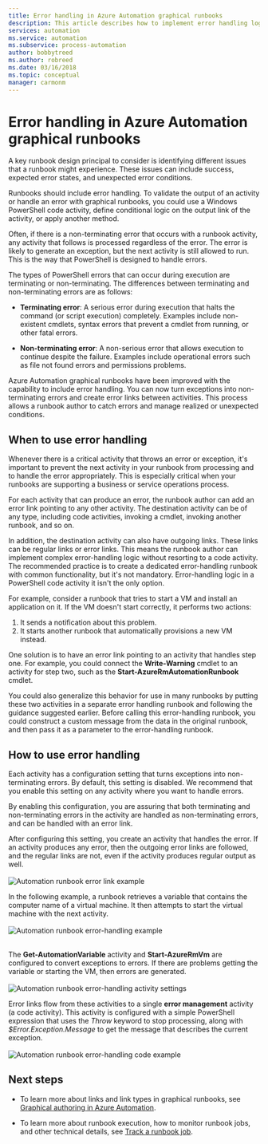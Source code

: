 ```yaml
---
title: Error handling in Azure Automation graphical runbooks
description: This article describes how to implement error handling logic in Azure Automation graphical runbooks.
services: automation
ms.service: automation
ms.subservice: process-automation
author: bobbytreed
ms.author: robreed
ms.date: 03/16/2018
ms.topic: conceptual
manager: carmonm
---
```


# Error handling in Azure Automation graphical runbooks

A key runbook design principal to consider is identifying different issues that a runbook might experience. These issues can include success, expected error states, and unexpected error conditions.

Runbooks should include error handling. To validate the output of an activity or handle an error with graphical runbooks, you could use a Windows PowerShell code activity, define conditional logic on the output link of the activity, or apply another method.          

Often, if there is a non-terminating error that occurs with a runbook activity, any activity that follows is processed regardless of the error. The error is likely to generate an exception, but the next activity is still allowed to run. This is the way that PowerShell is designed to handle errors.    

The types of PowerShell errors that can occur during execution are terminating or non-terminating. The differences between terminating and non-terminating errors are as follows:

* **Terminating error**: A serious error during execution that halts the command (or script execution) completely. Examples include non-existent cmdlets, syntax errors that prevent a cmdlet from running, or other fatal errors.

* **Non-terminating error**: A non-serious error that allows execution to continue despite the failure. Examples include operational errors such as file not found errors and permissions problems.

Azure Automation graphical runbooks have been improved with the capability to include error handling. You can now turn exceptions into non-terminating errors and create error links between activities. This process allows a runbook author to catch errors and manage realized or unexpected conditions.  

## When to use error handling

Whenever there is a critical activity that throws an error or exception, it's important to prevent the next activity in your runbook from processing and to handle the error appropriately. This is especially critical when your runbooks are supporting a business or service operations process.

For each activity that can produce an error, the runbook author can add an error link pointing to any other activity. The destination activity can be of any type, including code activities, invoking a cmdlet, invoking another runbook, and so on.

In addition, the destination activity can also have outgoing links. These links can be regular links or error links. This means the runbook author can implement complex error-handling logic without resorting to a code activity. The recommended practice is to create a dedicated error-handling runbook with common functionality, but it's not mandatory. Error-handling logic in a PowerShell code activity it isn't the only option.  

For example, consider a runbook that tries to start a VM and install an application on it. If the VM doesn't start correctly, it performs two actions:

1. It sends a notification about this problem.
2. It starts another runbook that automatically provisions a new VM instead.

One solution is to have an error link pointing to an activity that handles step one. For example, you could connect the **Write-Warning** cmdlet to an activity for step two, such as the **Start-AzureRmAutomationRunbook** cmdlet.

You could also generalize this behavior for use in many runbooks by putting these two activities in a separate error handling runbook and following the guidance suggested earlier. Before calling this error-handling runbook, you could construct a custom message from the data in the original runbook, and then pass it as a parameter to the error-handling runbook.

## How to use error handling

Each activity has a configuration setting that turns exceptions into non-terminating errors. By default, this setting is disabled. We recommend that you enable this setting on any activity where you want to handle errors.  

By enabling this configuration, you are assuring that both terminating and non-terminating errors in the activity are handled as non-terminating errors, and can be handled with an error link.  

After configuring this setting, you create an activity that handles the error. If an activity produces any error, then the outgoing error links are followed, and the regular links are not, even if the activity produces regular output as well.<br><br> ![Automation runbook error link example](media/automation-runbook-graphical-error-handling/error-link-example.png)

In the following example, a runbook retrieves a variable that contains the computer name of a virtual machine. It then attempts to start the virtual machine with the next activity.<br><br> ![Automation runbook error-handling example](media/automation-runbook-graphical-error-handling/runbook-example-error-handling.png)<br><br>      

The **Get-AutomationVariable** activity and **Start-AzureRmVm** are configured to convert exceptions to errors. If there are problems getting the variable or starting the VM, then errors are generated.<br><br> ![Automation runbook error-handling activity settings](media/automation-runbook-graphical-error-handling/activity-blade-convertexception-option.png)

Error links flow from these activities to a single **error management** activity (a code activity). This activity is configured with a simple PowerShell expression that uses the *Throw* keyword to stop processing, along with *$Error.Exception.Message* to get the message that describes the current exception.<br><br> ![Automation runbook error-handling code example](media/automation-runbook-graphical-error-handling/runbook-example-error-handling-code.png)


## Next steps

* To learn more about links and link types in graphical runbooks, see [Graphical authoring in Azure Automation](automation-graphical-authoring-intro.md#links-and-workflow).

* To learn more about runbook execution, how to monitor runbook jobs, and other technical details, see [Track a runbook job](automation-runbook-execution.md).

